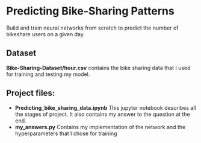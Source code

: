 # Predicting Bike-Sharing Patterns

Build and train neural networks from scratch to predict the number of bikeshare users on a given day.

## Dataset
**Bike-Sharing-Dataset/hour.csv** contains the bike sharing data that I used for training and testing my model.

## Project files:

+ **Predicting_bike_sharing_data.ipynb**  This jupyter notebook describes all the stages of project. It also contains my answer to the question at the end.
+ **my_answers.py** Contains my implementation of the network and the hyperparameters that I chose for training
